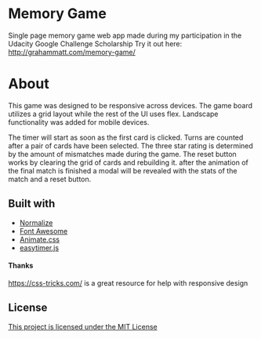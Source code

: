 # Memory Game
Single page memory game web app made during my participation in the Udacity Google Challenge Scholarship
Try it out here: http://grahammatt.com/memory-game/

# About
This game was designed to be responsive across devices. The game board utilizes a grid layout while the rest of the UI uses flex. Landscape functionality was added for mobile devices.

The timer will start as soon as the first card is clicked. Turns are counted after a pair of cards have been selected. The three star rating is determined by the amount of mismatches made during the game. The reset button works by clearing the grid of cards and rebuilding it.
after the animation of the final match is finished a modal will be revealed with the stats of the match and a reset button.

## Built with
- [Normalize](https://necolas.github.io/normalize.css/)
- [Font Awesome](https://fontawesome.com/)
- [Animate.css](https://daneden.github.io/animate.css/)
- [easytimer.js](https://albert-gonzalez.github.io/easytimer.js/)

#### Thanks
https://css-tricks.com/ is a great resource for help with responsive design

## License
[This project is licensed under the MIT License](LICENSE)

